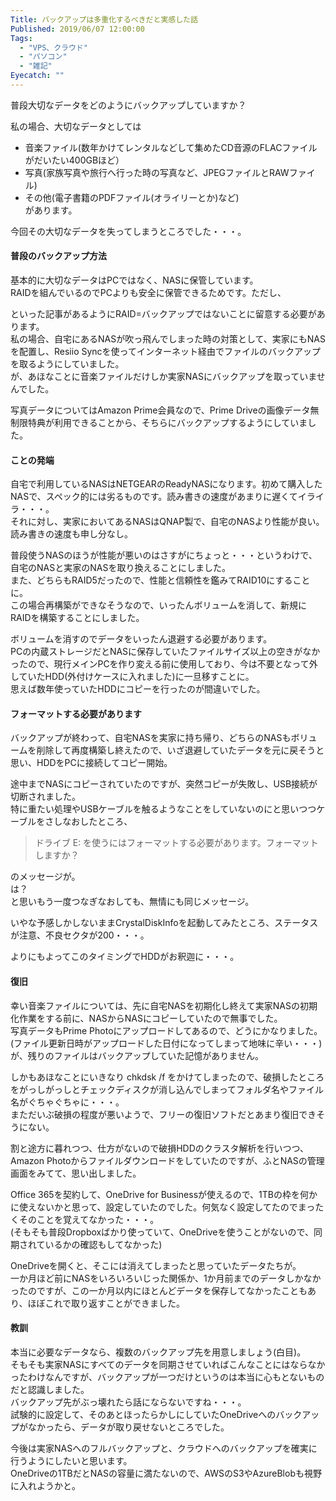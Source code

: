```yaml
---
Title: バックアップは多重化するべきだと実感した話
Published: 2019/06/07 12:00:00
Tags:
  - "VPS、クラウド"
  - "パソコン"
  - "雑記"
Eyecatch: ""
---
```

普段大切なデータをどのようにバックアップしていますか？  

私の場合、大切なデータとしては

* 音楽ファイル(数年かけてレンタルなどして集めたCD音源のFLACファイルがだいたい400GBほど）  
* 写真(家族写真や旅行へ行った時の写真など、JPEGファイルとRAWファイル)  
* その他(電子書籍のPDFファイル(オライリーとか)など)  
があります。  

今回その大切なデータを失ってしまうところでした・・・。  



#### 普段のバックアップ方法  
基本的に大切なデータはPCではなく、NASに保管しています。  
RAIDを組んでいるのでPCよりも安全に保管できるためです。ただし、

<?# OEmbed "https://2502.net/raid-is-not-a-backup/" /?>

といった記事があるようにRAID=バックアップではないことに留意する必要があります。  
私の場合、自宅にあるNASが吹っ飛んでしまった時の対策として、実家にもNASを配置し、Resiio Syncを使ってインターネット経由でファイルのバックアップを取るようにしていました。  
が、あほなことに音楽ファイルだけしか実家NASにバックアップを取っていませんでした。  

<?# OEmbed "https://www.resilio.com/" /?>

写真データについてはAmazon Prime会員なので、Prime Driveの画像データ無制限特典が利用できることから、そちらにバックアップするようにしていました。  

#### ことの発端  

自宅で利用しているNASはNETGEARのReadyNASになります。初めて購入したNASで、スペック的には劣るものです。読み書きの速度があまりに遅くてイライラ・・・。    
それに対し、実家においてあるNASはQNAP製で、自宅のNASより性能が良い。読み書きの速度も申し分なし。  

普段使うNASのほうが性能が悪いのはさすがにちょっと・・・というわけで、自宅のNASと実家のNASを取り換えることにしました。  
また、どちらもRAID5だったので、性能と信頼性を鑑みてRAID10にすることに。  
この場合再構築ができなそうなので、いったんボリュームを消して、新規にRAIDを構築することにしました。  

ボリュームを消すのでデータをいったん退避する必要があります。  
PCの内蔵ストレージだとNASに保存していたファイルサイズ以上の空きがなかったので、現行メインPCを作り変える前に使用しており、今は不要となって外していたHDD(外付けケースに入れました)に一旦移すことに。  
思えば数年使っていたHDDにコピーを行ったのが間違いでした。  

#### フォーマットする必要があります  
バックアップが終わって、自宅NASを実家に持ち帰り、どちらのNASもボリュームを削除して再度構築し終えたので、いざ退避していたデータを元に戻そうと思い、HDDをPCに接続してコピー開始。  

途中までNASにコピーされていたのですが、突然コピーが失敗し、USB接続が切断されました。  
特に重たい処理やUSBケーブルを触るようなことをしていないのにと思いつつケーブルをさしなおしたところ、  

> ドライブ E: を使うにはフォーマットする必要があります。フォーマットしますか？  

のメッセージが。  
は？  
と思いもう一度つなぎなおしても、無情にも同じメッセージ。  

<?# Twitter 1136477127748927488 /?>

いやな予感しかしないままCrystalDiskInfoを起動してみたところ、ステータスが注意、不良セクタが200・・・。  

<?# Twitter 1136477529072476161 /?>

よりにもよってこのタイミングでHDDがお釈迦に・・・。  

#### 復旧
幸い音楽ファイルについては、先に自宅NASを初期化し終えて実家NASの初期化作業をする前に、NASからNASにコピーしていたので無事でした。    
写真データもPrime Photoにアップロードしてあるので、どうにかなりました。(ファイル更新日時がアップロードした日付になってしまって地味に辛い・・・)
が、残りのファイルはバックアップしていた記憶がありません。  

しかもあほなことにいきなり chkdsk /f をかけてしまったので、破損したところをがっしがっしとチェックディスクが消し込んでしまってフォルダ名やファイル名がぐちゃぐちゃに・・・。  
まただいぶ破損の程度が悪いようで、フリーの復旧ソフトだとあまり復旧できそうにない。  

<?# Twitter 1136483026072825856 /?>

<?# Twitter 1136483136764669954 /?>

割と途方に暮れつつ、仕方がないので破損HDDのクラスタ解析を行いつつ、Amazon Photoからファイルダウンロードをしていたのですが、ふとNASの管理画面をみてて、思い出しました。  

<?# Twitter 1136502482073374720 /?>

Office 365を契約して、OneDrive for Businessが使えるので、1TBの枠を何かに使えないかと思って、設定していたのでした。何気なく設定してたのでまったくそのことを覚えてなかった・・・。  
(そもそも普段Dropboxばかり使っていて、OneDriveを使うことがないので、同期されているかの確認もしてなかった)  

OneDriveを開くと、そこには消えてしまったと思っていたデータたちが。  
一か月ほど前にNASをいろいろいじった関係か、1か月前までのデータしかなかったのですが、この一か月以内にほとんどデータを保存してなかったこともあり、ほぼこれで取り返すことができました。  

#### 教訓  
本当に必要なデータなら、複数のバックアップ先を用意しましょう(白目)。  
そもそも実家NASにすべてのデータを同期させていればこんなことにはならなかったわけなんですが、バックアップが一つだけというのは本当に心もとないものだと認識しました。  
バックアップ先がぶっ壊れたら話にならないですね・・・。  
試験的に設定して、そのあとほったらかしにしていたOneDriveへのバックアップがなかったら、データが取り戻せないところでした。  

今後は実家NASへのフルバックアップと、クラウドへのバックアップを確実に行うようにしたいと思います。  
OneDriveの1TBだとNASの容量に満たないので、AWSのS3やAzureBlobも視野に入れようかと。   

<?# AmazonAffiliate B01N78FRVZ /?>

<?# AmazonAffiliate B07BB7VXNB /?>

<?# AmazonAffiliate B01BKYWN2C /?>





